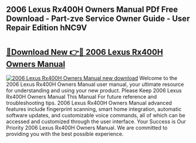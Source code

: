 ## 2006 Lexus Rx400H Owners Manual PDf Free Download - Part-zve Service Owner Guide - User Repair Edition hNC9V

# <h2><a href="http://bc31652.oget.top/?id=2006+Lexus+Rx400H+Owners+Manual">🔗Download New 👉🔴 2006 Lexus Rx400H Owners Manual</a></h2>

[![2006 Lexus Rx400H Owners Manual new download](https://i.imgur.com/5g1atiW.png)](http://bc31652.oget.top/?id=2006+Lexus+Rx400H+Owners+Manual)
Welcome to the 2006 Lexus Rx400H Owners Manual user manual, your ultimate resource for understanding and using your new product. Please Keep 2006 Lexus Rx400H Owners Manual This Manual For future reference and troubleshooting tips. 2006 Lexus Rx400H Owners Manual advanced features include fingerprint scanning, smart home integration, automatic software updates, and customizable voice commands, all of which can be accessed and customized through the user interface. Your Success is Our Priority 2006 Lexus Rx400H Owners Manual. We are committed to providing you with the best possible experience.
